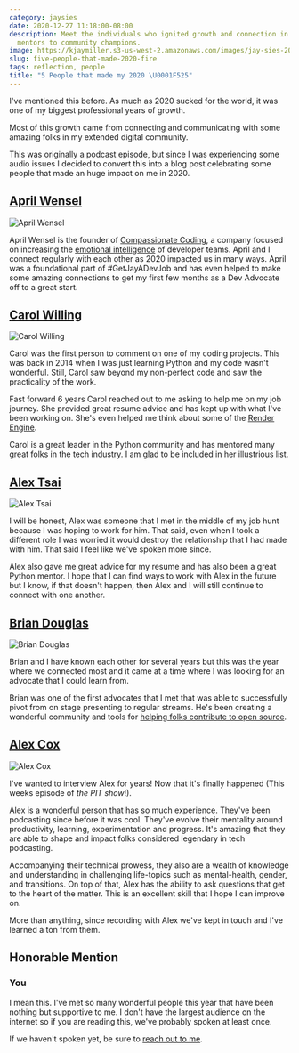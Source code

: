 ```yaml
---
category: jaysies
date: 2020-12-27 11:18:00-08:00
description: Meet the individuals who ignited growth and connection in my 2020 - from
  mentors to community champions.
image: https://kjaymiller.s3-us-west-2.amazonaws.com/images/jay-sies-2020.jpg
slug: five-people-that-made-2020-fire
tags: reflection, people
title: "5 People that made my 2020 \U0001F525"
---
```


I've mentioned this before. As much as 2020 sucked for the world, it was one of my biggest professional years of growth.

Most of this growth came from connecting and communicating with some amazing folks in my extended digital community.

This was originally a podcast episode, but since I was experiencing some audio issues I decided to convert this into a blog post celebrating some people that made an huge impact on me in 2020.

## [April Wensel][Compassionate Coding]

![April Wensel](https://kjaymiller.s3-us-west-2.amazonaws.com/images/AprilWensel-about.jpeg?tr=w-400)

April Wensel is the founder of [Compassionate Coding][Compassionate Coding], a company focused on increasing the [emotional intelligence][April's Talk] of developer teams. April and I connect regularly with each other as 2020 impacted us in many ways. April was a foundational part of #GetJayADevJob and has even helped to make some amazing connections to get my first few months as a Dev Advocate off to a great start.

## [Carol Willing](https://www.willingconsulting.com)

![Carol Willing](https://kjaymiller.s3-us-west-2.amazonaws.com/images/carolwilling-twitter.jpg?tr=w-400)

Carol was the first person to comment on one of my coding projects. This was back in 2014 when I was just learning Python and my code wasn't wonderful. Still, Carol saw beyond my non-perfect code and saw the practicality of the work.

Fast forward 6 years Carol reached out to me asking to help me on my job journey. She provided great resume advice and has kept up with what I've been working on. She's even helped me think about some of the [Render Engine](https://render-engine.readthedocs.org).

Carol is a great leader in the Python community and has mentored many great folks in the tech industry. I am glad to be included in her illustrious list.

## [Alex Tsai](https://twitter.com/caffodian)

![Alex Tsai](https://kjaymiller.s3-us-west-2.amazonaws.com/images/AlexTsai-twitter.jpg?tr=w-400)

I will be honest, Alex was someone that I met in the middle of my job hunt because I was hoping to work for him. That said, even when I took a different role I was worried it would destroy the relationship that I had made with him. That said I feel like we've spoken more since.

Alex also gave me great advice for my resume and has also been a great Python mentor. I hope that I can find ways to work with Alex in the future but I know, if that doesn't happen, then Alex and I will still continue to connect with one another.

## [Brian Douglas](https://bdougie.live)

![Brian Douglas](https://kjaymiller.s3-us-west-2.amazonaws.com/images/briandouglas-linkedin.jpeg?tr=w-400)

Brian and I have known each other for several years but this was the year where we connected most and it came at a time where I was looking for an advocate that I could learn from.

Brian was one of the first advocates that I met that was able to successfully pivot from on stage presenting to regular streams. He's been creating a wonderful community and tools for [helping folks contribute to open source][open sauced].

## [Alex Cox](https://twitter.com/alexcox)

![Alex Cox](https://kjaymiller.s3-us-west-2.amazonaws.com/images/AlexCox-SpaceHelmet.jpeg?tr=w-400)

I've wanted to interview Alex for years! Now that it's finally happened (This weeks episode of _the PIT show_!). 

Alex is a wonderful person that has so much experience. They've been podcasting since before it was cool. They've evolve their mentality around productivity, learning, experimentation and progress. It's amazing that they are able to shape and impact folks considered legendary in tech podcasting. 

Accompanying their technical prowess, they also are a wealth of knowledge and understanding in challenging life-topics such as mental-health, gender, and transitions. On top of that, Alex has the ability to ask questions that get to the heart of the matter. This is an excellent skill that I hope I can improve on.

More than anything, since recording with Alex we've kept in touch and I've learned a ton from them.

## Honorable Mention

### You
I mean this. I've met so many wonderful people this year that have been nothing but supportive to me. I don't have the largest audience on the internet so if you are reading this, we've probably spoken at least once. 

If we haven't spoken yet, be sure to [reach out to me][contact]. 


[Compassionate Coding]: https://compassionatecoding.com
[April's Talk]: https://www.youtube.com/watch?v=yD0kzU4Pu-Q
[open sauced]: https://opensauced.pizza
[contact]: /contact